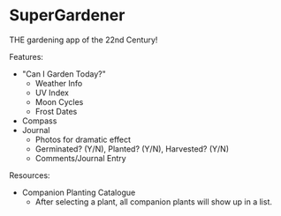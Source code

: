 # SuperGardener
THE gardening app of the 22nd Century!

Features:
 - "Can I Garden Today?"
    * Weather Info
    * UV Index
    * Moon Cycles
    * Frost Dates
 - Compass
 - Journal
    * Photos for dramatic effect
    * Germinated? (Y/N), Planted? (Y/N), Harvested? (Y/N)
    * Comments/Journal Entry

Resources:
  - Companion Planting Catalogue
    * After selecting a plant, all companion plants will show up in a list.
